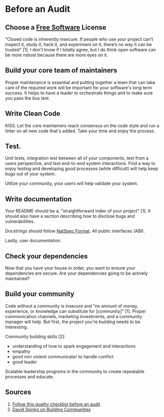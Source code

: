 # Before an Audit

## Choose a [Free Software](https://www.gnu.org/philosophy/free-sw.en.html) License

"Closed code is inherently insecure. If people who use your project can’t inspect it, study it, hack it, and experiment on it, there’s no way it can be trusted" [1]. I don't know if I totally agree, but I do think open software can be more robost because there are more eyes on it.

## Build your core team of maintainers

Proper maintenance is essential and putting together a team that can take care of the required work will be important for your software's long term success. It helps to have a leader to orchestrate things and to make sure you pass the bus test.

## Write Clean Code

KISS. Let the core maintainers reach consensus on the code style and run a linter on all new code that's added. Take your time and enjoy the process.

## Test.

Unit tests, integration test between all of your components, test from a users perspective, and test end-to-end system interactions. Find a way to enjoy testing and developing good processes (while difficult) will help keep bugs out of your system.

Utilize your community, your users will help validate your system.

## Write documentation

Your README should be a, "straightforward index of your project" [1]. It should also have a section describing how to disclose bugs and vulnerabilities.

Docstrings should follow [NatSpec Format](https://docs.soliditylang.org/en/develop/natspec-format.html). All public interfaces (ABI).

Lastly, user documentation. 

## Check your dependencies

Now that you have your house in order, you want to ensure your dependencies are secure. Are your dependencies going to be actively maintained?

## Build your community

Code without a community is insecure and "no amount of money, experience, or knowledge can substitute for [community]" [1]. Proper communication channels, marketing investments, and a community manager will help. But first, the project you're building needs to be interesting.

Community building skills [2]:

- understanding of how to spark engagement and interactions
- empathy
- good non violent communicator to handle conflict
- good leader

Scalable leadership programs in the community to create repeatable processes and educate.

## Sources

1. [Follow this quality checklist before an audit](https://blog.openzeppelin.com/follow-this-quality-checklist-before-an-audit-8cc6a0e44845/)
2. [David Spinks on Building Communities](https://open.spotify.com/episode/6u6aROuAwg5N2dUADqDm7R?si=70e8895a25bc48ff)
